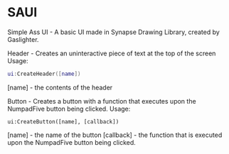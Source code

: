 # SAUI
Simple Ass UI - A basic UI made in Synapse Drawing Library, created by Gaslighter.

Header - Creates an uninteractive piece of text at the top of the screen
Usage:
```lua
ui:CreateHeader([name])
```
[name] - the contents of the header

Button - Creates a button with a function that executes upon the NumpadFive button being clicked.
Usage:
```
ui:CreateButton([name], [callback])
```
[name] - the name of the button
[callback] - the function that is executed upon the NumpadFive button being clicked.


